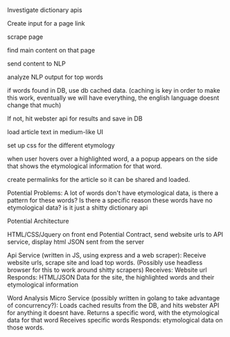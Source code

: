 
Investigate dictionary apis

Create input for a page link

scrape page

find main content on that page

send content to NLP

analyze NLP output for top words

if words found in DB, use db cached data.
(caching is key in order to make this work, eventually we will have everything, the english language doesnt change that much)

If not, hit webster api for results and save in DB

load article text in medium-like UI

set up css for the different etymology

when user hovers over a highlighted word, a a popup appears on the side that shows the etymological information for that word.

create permalinks for the article so it can be shared and loaded.


Potential Problems:
A lot of words don't have etymological data, is there a pattern for these words? Is there a specific reason these words have no etymological data? is it just a shitty dictionary api



Potential Architecture

HTML/CSS/Jquery on front end
Potential Contract, send website urls to API service, display html JSON sent from the server

Api Service (written in JS, using express and a web scraper): Receive website urls, scrape site and load top words. (Possibly use headless browser for this to work around shitty scrapers)
Receives: Website url
Responds: HTML/JSON Data for the site, the highlighted words and their etymological information

Word Analysis Micro Service (possibly written in golang to take advantage of concurrency?): Loads cached results from the DB, and hits webster API for anything it doesnt have. Returns a specific word, with the etymological data for that word
Receives specific words
Responds: etymological data on those words. 


